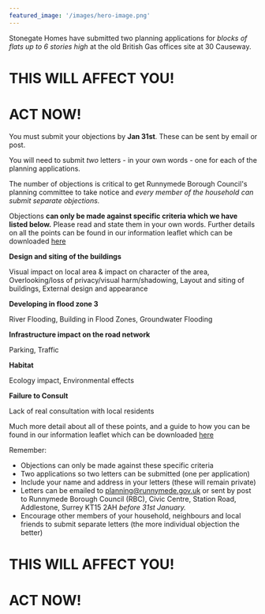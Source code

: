 ```yaml
---
featured_image: '/images/hero-image.png'
---
```


Stonegate Homes have submitted two planning applications for _blocks of flats up to 6 stories high_ at the old British Gas offices site at 30 Causeway.

THIS WILL AFFECT YOU!
=

ACT NOW!
=

You must submit your objections by **Jan 31st**. These can be sent by email or post.
 
You will need to submit _two_ letters - in your own words - one for each of the planning applications.

The number of objections is critical to get Runnymede Borough Council's planning committee to take notice and _every member of the household can submit separate objections._

Objections **can only be made against specific criteria which we have listed below.** Please read and state them in your own words. Further details on all the points can be found in our information leaflet which can be downloaded [here](/assets/stop-30-causeway-flyer.pdf) 


**Design and siting of the buildings**

Visual impact on local area & impact on character of the area, Overlooking/loss of privacy/visual harm/shadowing, Layout and siting of buildings, External design and appearance

**Developing in flood zone 3**

River Flooding, Building in Flood Zones, Groundwater Flooding

**Infrastructure impact on the road network**

Parking, Traffic

**Habitat**

 Ecology impact, Environmental effects

**Failure to Consult**

Lack of real consultation with local residents


Much more detail about all of these points, and a guide to how you can be found in our information leaflet which can be downloaded [here](/assets/stop-30-causeway-flyer.pdf) 

Remember:
- Objections can only be made against these specific criteria
- Two applications so two letters can be submitted (one per application)
- Include your name and address in your letters (these will remain private)
- Letters can be emailed to  planning@runnymede.gov.uk or sent by post to Runnymede Borough Council (RBC), Civic Centre, Station Road,
Addlestone, Surrey KT15 2AH *before 31st January.*
- Encourage other members of your household, neighbours and local friends to submit separate letters (the more individual objection the better)

THIS WILL AFFECT YOU!
=

ACT NOW!
=
